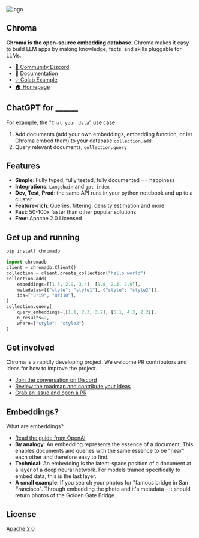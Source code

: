 
![logo](https://user-images.githubusercontent.com/891664/218319391-75785e46-032d-4aef-b19f-b5c6f039d0a8.png)

## Chroma

__Chroma is the open-source embedding database__. Chroma makes it easy to build LLM apps by making knowledge, facts, and skills pluggable for LLMs. 

- [💬 Community Discord]()
- [📖 Documentation]()
- [💡 Colab Example]()
- [🏠 Homepage]()

## ChatGPT for ______

For example, the "`Chat your data`" use case:
1. Add documents (add your own embeddings, embedding function, or let Chroma embed them) to your database `collection.add`
2. Query relevant documents, `collection.query`



## Features
- __Simple__: Fully typed, fully tested, fully documented == happiness
- __Integrations__: `Langchain` and `gpt-index`
- __Dev, Test, Prod__: the same API runs in your python notebook and up to a cluster
- __Feature-rich__: Queries, filtering, density estimation and more
- __Fast__: 50-100x faster than other popular solutions
- __Free__: Apache 2.0 Licensed

## Get up and running
```python
pip install chromadb
```

```python 
import chromadb
client = chromadb.Client()
collection = client.create_collection("hello world")
collection.add(
    embeddings=[[1.5, 2.9, 3.4], [9.8, 2.3, 2.9]],
    metadatas=[{"style": "style1"}, {"style": "style2"}],
    ids=["uri9", "uri10"],
)
collection.query(
    query_embeddings=[[1.1, 2.3, 3.2], [5.1, 4.3, 2.2]],
    n_results=2,
    where={"style": "style2"}
)
```

## Get involved
Chroma is a rapidly developing project. We welcome PR contributors and ideas for how to improve the project. 
- [Join the conversation on Discord]()
- [Review the roadmap and contribute your ideas]()
- [Grab an issue and open a PR]()

## Embeddings?
What are embeddings?
- [Read the guide from OpenAI](https://platform.openai.com/docs/guides/embeddings/what-are-embeddings)
- __By analogy__: An embedding represents the essence of a document. This enables documents and queries with the same essence to be "near" each other and therefore easy to find. 
- __Technical__: An embedding is the latent-space position of a document at a layer of a deep neural network. For models trained specifically to embed data, this is the last layer. 
- __A small example__: If you search your photos for "famous bridge in San Francisco". Through embedding the photo and it's metadata - it should return photos of the Golden Gate Bridge.


## License

[Apache 2.0](./LICENSE)